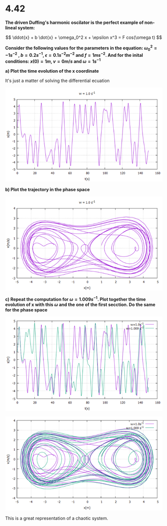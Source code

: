 # 4.42

**The driven Duffing's harmonic oscilator is the perfect example of non-lineal system:**

$$ \ddot{x} + b \dot{x} + \omega_0^2 x + \epsilon x^3 = F cos(\omega t) $$ 

**Consider the following values for the parameters in the equation: $\omega_0^2 = -1 s^{-2}$ , $b = 0.2 s^{-1}$, $\epsilon = 0.1 s^{-2} m^{-2}$ and $f = 1 m s^{-2}$. And for the inital conditions: $x(0) = 1 m$, $v = 0 m/s$ and $\omega = 1 s^{-1}$**

**a) Plot the time evolution of the x coordinate** 

It's just a matter of solving the differential ecuation

![alt text][logo]

[logo]:https://github.com/Olinty-3/Computational-physic/blob/main/4-42-iam/4-42-a-iam.png

**b) Plot the trajectory in the phase space**

![alt text][logo2]

[logo2]:https://github.com/Olinty-3/Computational-physic/blob/main/4-42-iam/4-42-b-iam.png

**c) Repeat the computation for $\omega = 1.009 s^{-1}$. Plot together the time evolution of x with this $\omega$ and the one of the first secction. Do the same for the phase space** 

![alt text][logo3]

[logo3]:https://github.com/Olinty-3/Computational-physic/blob/main/4-42-iam/4-42-c-iam.png

![alt text][logo4]

[logo4]:https://github.com/Olinty-3/Computational-physic/blob/main/4-42-iam/4-42-d-iam.png

This is a great representation of a chaotic system.  
